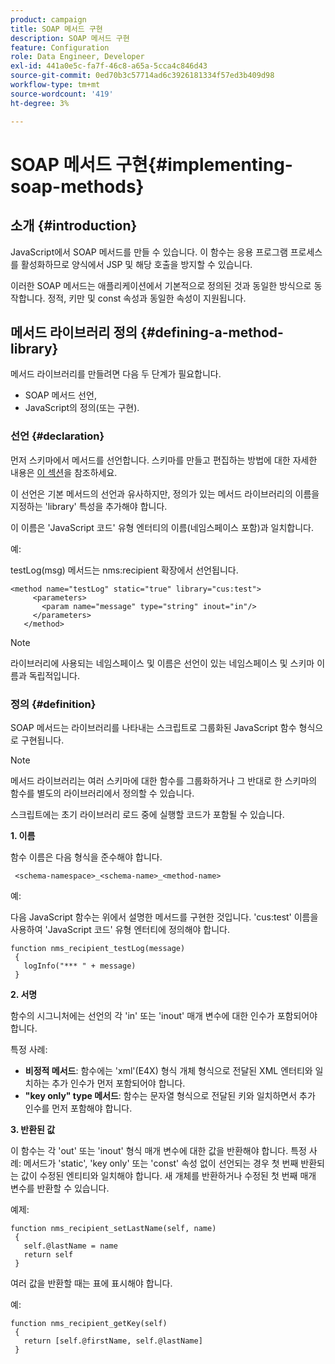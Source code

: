 ```yaml
---
product: campaign
title: SOAP 메서드 구현
description: SOAP 메서드 구현
feature: Configuration
role: Data Engineer, Developer
exl-id: 441a0e5c-fa7f-46c8-a65a-5cca4c846d43
source-git-commit: 0ed70b3c57714ad6c3926181334f57ed3b409d98
workflow-type: tm+mt
source-wordcount: '419'
ht-degree: 3%

---
```


# SOAP 메서드 구현{#implementing-soap-methods}



## 소개 {#introduction}

JavaScript에서 SOAP 메서드를 만들 수 있습니다. 이 함수는 응용 프로그램 프로세스를 활성화하므로 양식에서 JSP 및 해당 호출을 방지할 수 있습니다.

이러한 SOAP 메서드는 애플리케이션에서 기본적으로 정의된 것과 동일한 방식으로 동작합니다. 정적, 키만 및 const 속성과 동일한 속성이 지원됩니다.

## 메서드 라이브러리 정의 {#defining-a-method-library}

메서드 라이브러리를 만들려면 다음 두 단계가 필요합니다.

* SOAP 메서드 선언,
* JavaScript의 정의(또는 구현).

### 선언 {#declaration}

먼저 스키마에서 메서드를 선언합니다. 스키마를 만들고 편집하는 방법에 대한 자세한 내용은 [이 섹션](../../configuration/using/about-schema-edition.md)을 참조하세요.

이 선언은 기본 메서드의 선언과 유사하지만, 정의가 있는 메서드 라이브러리의 이름을 지정하는 &#39;library&#39; 특성을 추가해야 합니다.

이 이름은 &#39;JavaScript 코드&#39; 유형 엔터티의 이름(네임스페이스 포함)과 일치합니다.

예:

testLog(msg) 메서드는 nms:recipient 확장에서 선언됩니다.

```
<method name="testLog" static="true" library="cus:test">
     <parameters>
       <param name="message" type="string" inout="in"/>
     </parameters>
   </method>
```

>[!NOTE]
>
>라이브러리에 사용되는 네임스페이스 및 이름은 선언이 있는 네임스페이스 및 스키마 이름과 독립적입니다.

### 정의 {#definition}

SOAP 메서드는 라이브러리를 나타내는 스크립트로 그룹화된 JavaScript 함수 형식으로 구현됩니다.

>[!NOTE]
>
>메서드 라이브러리는 여러 스키마에 대한 함수를 그룹화하거나 그 반대로 한 스키마의 함수를 별도의 라이브러리에서 정의할 수 있습니다.

스크립트에는 초기 라이브러리 로드 중에 실행할 코드가 포함될 수 있습니다.

**1. 이름**

함수 이름은 다음 형식을 준수해야 합니다.

```
 <schema-namespace>_<schema-name>_<method-name>
```

예:

다음 JavaScript 함수는 위에서 설명한 메서드를 구현한 것입니다. &#39;cus:test&#39; 이름을 사용하여 &#39;JavaScript 코드&#39; 유형 엔터티에 정의해야 합니다.

```
function nms_recipient_testLog(message)
 {
   logInfo("*** " + message)
 }
```

**2. 서명**

함수의 시그니처에는 선언의 각 &#39;in&#39; 또는 &#39;inout&#39; 매개 변수에 대한 인수가 포함되어야 합니다.

특정 사례:

* **비정적 메서드**: 함수에는 &#39;xml&#39;(E4X) 형식 개체 형식으로 전달된 XML 엔터티와 일치하는 추가 인수가 먼저 포함되어야 합니다.
* **&quot;key only&quot; type 메서드**: 함수는 문자열 형식으로 전달된 키와 일치하면서 추가 인수를 먼저 포함해야 합니다.

**3. 반환된 값**

이 함수는 각 &#39;out&#39; 또는 &#39;inout&#39; 형식 매개 변수에 대한 값을 반환해야 합니다. 특정 사례: 메서드가 &#39;static&#39;, &#39;key only&#39; 또는 &#39;const&#39; 속성 없이 선언되는 경우 첫 번째 반환되는 값이 수정된 엔티티와 일치해야 합니다. 새 개체를 반환하거나 수정된 첫 번째 매개 변수를 반환할 수 있습니다.

예제:

```
function nms_recipient_setLastName(self, name)
 {
   self.@lastName = name
   return self
 }
```

여러 값을 반환할 때는 표에 표시해야 합니다.

예:

```
function nms_recipient_getKey(self)
 {
   return [self.@firstName, self.@lastName]
 }
```
